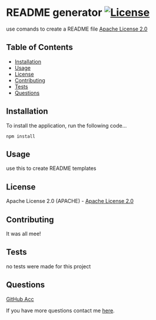 # README generator [![License](https://img.shields.io/badge/License-Apache%202.0-blue.svg)](https://opensource.org/licenses/Apache-2.0)

use comands to create a README file [Apache License 2.0](https://opensource.org/licenses/Apache-2.0)

## Table of Contents
- [Installation](#installation)
- [Usage](#usage)
- [License](#license)
- [Contributing](#contributing)
- [Tests](#tests)
- [Questions](#questions)

## Installation
To install the application, run the following code...
```shell
npm install
```

## Usage
use this to create README templates

## License
Apache License 2.0 (APACHE) - [Apache License 2.0](https://opensource.org/licenses/Apache-2.0)

## Contributing
It was all mee!

## Tests
no tests were made for this project

## Questions
[GitHub Acc](https://github.com/SamMarch)
  
If you have more questions contact me [here](marchsam1988).
  

